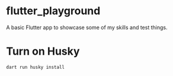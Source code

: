 # flutter_playground

A basic Flutter app to showcase some of my skills and test things.

# Turn on Husky
`dart run husky install`
